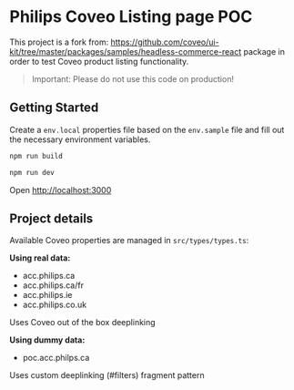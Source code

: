 # Philips Coveo Listing page POC

This project is a fork from: https://github.com/coveo/ui-kit/tree/master/packages/samples/headless-commerce-react package in order to test Coveo product listing functionality.

> Important: Please do not use this code on production!

## Getting Started

Create a `env.local` properties file based on the `env.sample` file and fill out the necessary environment variables.

```bash
npm run build
```

```bash
npm run dev
```

Open [http://localhost:3000](http://localhost:3000)

## Project details

Available Coveo properties are managed in `src/types/types.ts`:

**Using real data:**

- acc.philips.ca
- acc.philips.ca/fr
- acc.philips.ie
- acc.philips.co.uk

Uses Coveo out of the box deeplinking

**Using dummy data:**

- poc.acc.philps.ca

Uses custom deeplinking (#filters) fragment pattern
